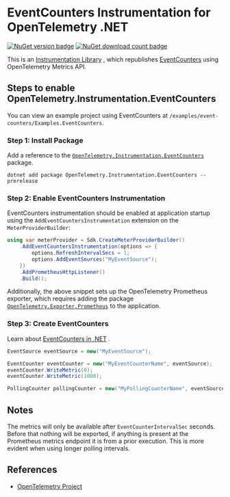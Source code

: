 # EventCounters Instrumentation for OpenTelemetry .NET

[![NuGet version badge](https://img.shields.io/nuget/v/OpenTelemetry.Instrumentation.EventCounters.svg)](https://www.nuget.org/packages/OpenTelemetry.Instrumentation.EventCounters)
[![NuGet download count badge](https://img.shields.io/nuget/dt/OpenTelemetry.Instrumentation.EventCounters.svg)](https://www.nuget.org/packages/OpenTelemetry.Instrumentation.EventCounters)

This is an [Instrumentation
Library](https://github.com/open-telemetry/opentelemetry-specification/blob/main/specification/glossary.md#instrumentation-library)
, which republishes
[EventCounters](https://learn.microsoft.com/dotnet/core/diagnostics/event-counters)
using OpenTelemetry Metrics API.

## Steps to enable OpenTelemetry.Instrumentation.EventCounters

You can view an example project using EventCounters at
`/examples/event-counters/Examples.EventCounters`.

### Step 1: Install Package

Add a reference to the
[`OpenTelemetry.Instrumentation.EventCounters`](https://www.nuget.org/packages/OpenTelemetry.Instrumentation.EventCounters)
package.

```shell
dotnet add package OpenTelemetry.Instrumentation.EventCounters --prerelease
```

### Step 2: Enable EventCounters Instrumentation

EventCounters instrumentation should be enabled at application startup using the
`AddEventCountersInstrumentation` extension on the `MeterProviderBuilder`:

```csharp
using var meterProvider = Sdk.CreateMeterProviderBuilder()
    .AddEventCountersInstrumentation(options => {
        options.RefreshIntervalSecs = 1;
        options.AddEventSources("MyEventSource");
    })
    .AddPrometheusHttpListener()
    .Build();
```

Additionally, the above snippet sets up the OpenTelemetry Prometheus exporter, which
requires adding the package
[`OpenTelemetry.Exporter.Prometheus`](https://github.com/open-telemetry/opentelemetry-dotnet/blob/main/src/OpenTelemetry.Exporter.Prometheus.HttpListener/README.md)
to the application.

### Step 3: Create EventCounters

Learn about [EventCounters in
.NET](https://docs.microsoft.com/en-us/dotnet/core/diagnostics/event-counters) .

```csharp
EventSource eventSource = new("MyEventSource");

EventCounter eventCounter = new("MyEventCounterName", eventSource);
eventCounter.WriteMetric(0);
eventCounter.WriteMetric(1000);

PollingCounter pollingCounter = new("MyPollingCounterName", eventSource, () => new Random().NextDouble());
```

## Notes

The metrics will only be available after `EventCounterIntervalSec` seconds.
Before that nothing will be exported, if anything is present at the Prometheus
metrics endpoint it is from a prior execution. This is more evident when using
longer polling intervals.

## References

* [OpenTelemetry Project](https://opentelemetry.io/)

